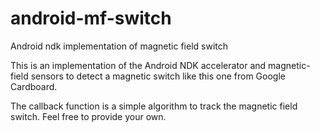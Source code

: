 # android-mf-switch
Android ndk implementation of magnetic field switch

This is an implementation of the Android NDK accelerator and magnetic-field sensors to detect a magnetic switch like this one from Google Cardboard.

The callback function is a simple algorithm to track the magnetic field switch. Feel free to provide your own.
